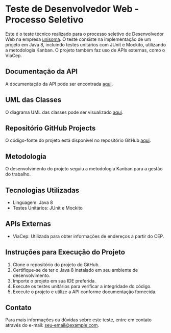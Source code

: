 # Teste de Desenvolvedor Web - Processo Seletivo

Este é o teste técnico realizado para o processo seletivo de Desenvolvedor Web na empresa [unisoma](https://www.unisoma.com.br/). O teste consiste na implementação de um projeto em Java 8, incluindo testes unitários com JUnit e Mockito, utilizando a metodologia Kanban. O projeto também faz uso de APIs externas, como o ViaCep.

## Documentação da API

A documentação da API pode ser encontrada [aqui](https://documenter.getpostman.com/view/21439884/2sA2xpS91U#05dd03e1-98bf-4b14-a7ab-17678fde4c27).

## UML das Classes

O diagrama UML das classes pode ser visualizado [aqui](https://gitmind.com/app/docs/f6e1ogxl).

## Repositório GitHub Projects

O código-fonte do projeto está disponível no repositório GitHub [aqui](https://github.com/users/Paul0Ant0ni0/projects/4).

## Metodologia

O desenvolvimento do projeto seguiu a metodologia Kanban para a gestão do trabalho.

## Tecnologias Utilizadas

- Linguagem: Java 8
- Testes Unitários: JUnit e Mockito

## APIs Externas

- ViaCep: Utilizada para obter informações de endereços a partir do CEP.

## Instruções para Execução do Projeto

1. Clone o repositório do projeto do GitHub.
2. Certifique-se de ter o Java 8 instalado em seu ambiente de desenvolvimento.
3. Importe o projeto em sua IDE preferida.
4. Execute os testes unitários para verificar a integridade do código.
5. Execute o projeto e utilize a API conforme documentação fornecida.

## Contato

Para mais informações ou dúvidas sobre este teste, entre em contato através do e-mail: [seu-email@example.com](mailto:seu-email@example.com).

